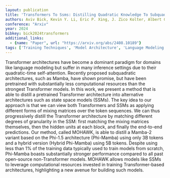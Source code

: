 ```yaml
---
layout: publication
title: 'Transformers To Ssms: Distilling Quadratic Knowledge To Subquadratic Models'
authors: Aviv Bick, Kevin Y. Li, Eric P. Xing, J. Zico Kolter, Albert Gu
conference: "Arxiv"
year: 2024
bibkey: bick2024transformers
additional_links:
  - {name: "Paper", url: "https://arxiv.org/abs/2408.10189"}
tags: ['Training Techniques', 'Model Architecture', 'Language Modeling', 'RAG', 'Pretraining Methods', 'Transformer', 'Attention Mechanism']
---
```

Transformer architectures have become a dominant paradigm for domains like
language modeling but suffer in many inference settings due to their
quadratic-time self-attention. Recently proposed subquadratic architectures,
such as Mamba, have shown promise, but have been pretrained with substantially
less computational resources than the strongest Transformer models. In this
work, we present a method that is able to distill a pretrained Transformer
architecture into alternative architectures such as state space models (SSMs).
The key idea to our approach is that we can view both Transformers and SSMs as
applying different forms of mixing matrices over the token sequences. We can
thus progressively distill the Transformer architecture by matching different
degrees of granularity in the SSM: first matching the mixing matrices
themselves, then the hidden units at each block, and finally the end-to-end
predictions. Our method, called MOHAWK, is able to distill a Mamba-2 variant
based on the Phi-1.5 architecture (Phi-Mamba) using only 3B tokens and a hybrid
version (Hybrid Phi-Mamba) using 5B tokens. Despite using less than 1% of the
training data typically used to train models from scratch, Phi-Mamba boasts
substantially stronger performance compared to all past open-source
non-Transformer models. MOHAWK allows models like SSMs to leverage
computational resources invested in training Transformer-based architectures,
highlighting a new avenue for building such models.
